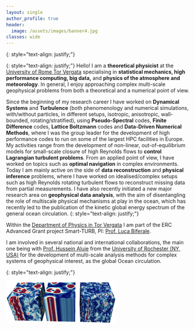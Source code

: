 ```yaml
---
layout: single
author_profile: true
header:
  image: /assets/images/banner4.jpg
classes: wide
---
```

{: style="text-align: justify;"}

{: style="text-align: justify;"}
Hello! I am a **theoretical physicist** at the [University of Rome Tor Vergata](https://www.fisica.uniroma2.it/) specialising in **statistical mechanics, high performance computing, big data,** and **physics of the atmosphere and meteorology**. In general, I enjoy approaching complex multi-scale geophysical problems from both a theoretical and a numerical point of view.

Since the beginning of my research career I have worked on **Dynamical Systems** and **Turbulence** (both phenomenology and numerical simulations, with/without particles, in different setups, isotropic, anisotropic, wall-bounded, rotating/stratified), using **Pseudo-Spectral** codes, **Finite Difference** codes, **Lattice Boltzmann** codes and **Data-Driven Numerical Methods**, where I was the group leader for the development of high performance codes to run on some of the largest HPC facilities in Europe. My activities range from the development of non-linear, out-of-equilibrium models for small-scale closure of high Reynolds flows to **control Lagrangian turbulent problems**. From an applied point of view, I have worked on topics such as **optimal navigation** in complex environments. Today I am mainly active on the side of **data reconstruction** and **physical inference** problems, where I have worked on idealised/complex setups such as high Reynolds rotating turbulent flows to reconstruct missing data from partial measurements. I have also recently initiated a new major research area on **geophysical data analysis**, with the aim of disentangling the role of multiscale physical mechanisms at play in the ocean, which has recently led to the publication of the kinetic global energy spectrum of the general ocean circulation.
{: style="text-align: justify;"}

Within the [Department of Physics in Tor Vergata](https://www.fisica.uniroma2.it/) I am part of the ERC Advanced Grant project Smart-TURB, PI: [Prof. Luca Biferale](https://biferale.web.roma2.infn.it/). 

I am involved in several national and international collaborations, the main one being with [Prof. Hussein Aluie](http://www.complexflowgroup.com/) from the [University of Rochester (NY, USA)](https://www.hajim.rochester.edu/me/index.html) for the development of multi-scale analysis methods for complex systems of geophysical interest, as the global Ocean circulation.

{: style="text-align: justify;"}

<img src="/assets/3vel_2048.png" width="60%" align="center">
